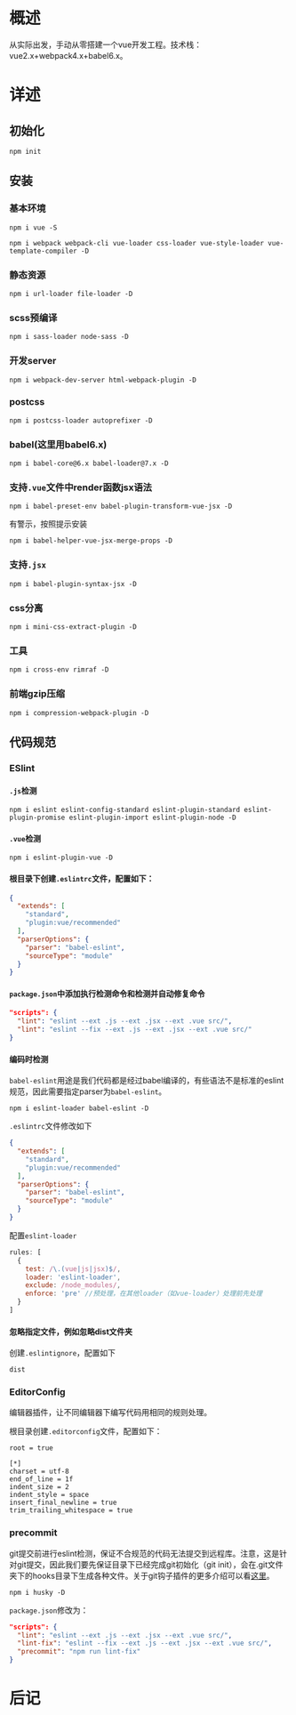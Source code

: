 # 概述
从实际出发，手动从零搭建一个vue开发工程。技术栈：vue2.x+webpack4.x+babel6.x。
# 详述
## 初始化
```shell
npm init
```


## 安装

### 基本环境
```shell
npm i vue -S
```
```shell
npm i webpack webpack-cli vue-loader css-loader vue-style-loader vue-template-compiler -D
```
### 静态资源
```shell
npm i url-loader file-loader -D
```
### scss预编译
```shell
npm i sass-loader node-sass -D
```
### 开发server
```shell
npm i webpack-dev-server html-webpack-plugin -D
```
### postcss
```shell
npm i postcss-loader autoprefixer -D
```
### babel(这里用babel6.x)
```shell
npm i babel-core@6.x babel-loader@7.x -D
```
### 支持`.vue`文件中render函数jsx语法
```shell
npm i babel-preset-env babel-plugin-transform-vue-jsx -D
```
有警示，按照提示安装
```shell
npm i babel-helper-vue-jsx-merge-props -D
```
### 支持`.jsx`
```shell
npm i babel-plugin-syntax-jsx -D
```
### css分离
```shell
npm i mini-css-extract-plugin -D
```
### 工具
```shell
npm i cross-env rimraf -D
```
### 前端gzip压缩
```shell
npm i compression-webpack-plugin -D
```


## 代码规范

### ESlint
#### `.js`检测
```shell
npm i eslint eslint-config-standard eslint-plugin-standard eslint-plugin-promise eslint-plugin-import eslint-plugin-node -D
```
#### `.vue`检测
```shell
npm i eslint-plugin-vue -D
```
#### 根目录下创建`.eslintrc`文件，配置如下：
```json
{
  "extends": [
    "standard",
    "plugin:vue/recommended"
  ],
  "parserOptions": {
    "parser": "babel-eslint",
    "sourceType": "module"
  }
}
```
#### `package.json`中添加执行检测命令和检测并自动修复命令
```json
"scripts": {
  "lint": "eslint --ext .js --ext .jsx --ext .vue src/",
  "lint": "eslint --fix --ext .js --ext .jsx --ext .vue src/"
}
```
#### 编码时检测
`babel-eslint`用途是我们代码都是经过babel编译的，有些语法不是标准的eslint规范，因此需要指定parser为`babel-eslint`。
```shell
npm i eslint-loader babel-eslint -D
```
`.eslintrc`文件修改如下
```json
{
  "extends": [
    "standard",
    "plugin:vue/recommended"
  ],
  "parserOptions": {
    "parser": "babel-eslint",
    "sourceType": "module"
  }
}
```
配置`eslint-loader`
```js
rules: [
  {
    test: /\.(vue|js|jsx)$/,
    loader: 'eslint-loader',
    exclude: /node_modules/,
    enforce: 'pre' //预处理，在其他loader（如vue-loader）处理前先处理
  }
]
```
#### 忽略指定文件，例如忽略dist文件夹
创建`.eslintignore`，配置如下
```
dist
```

### EditorConfig
编辑器插件，让不同编辑器下编写代码用相同的规则处理。

根目录创建`.editorconfig`文件，配置如下：
```
root = true

[*]
charset = utf-8
end_of_line = 1f
indent_size = 2
indent_style = space
insert_final_newline = true
trim_trailing_whitespace = true
```

### precommit
git提交前进行eslint检测，保证不合规范的代码无法提交到远程库。注意，这是针对git提交，因此我们要先保证目录下已经完成git初始化（git init），会在.git文件夹下的hooks目录下生成各种文件。关于git钩子插件的更多介绍可以看[这里](https://www.jianshu.com/p/f0d31f92bfab)。

```shell
npm i husky -D
```
`package.json`修改为：
```json
"scripts": {
  "lint": "eslint --ext .js --ext .jsx --ext .vue src/",
  "lint-fix": "eslint --fix --ext .js --ext .jsx --ext .vue src/",
  "precommit": "npm run lint-fix"
}
```

# 后记

